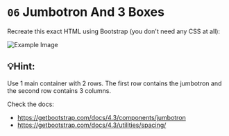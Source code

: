 # `06` Jumbotron And 3 Boxes

Recreate this exact HTML using Bootstrap (you don't need any CSS at all):

![Example Image](https://storage.googleapis.com/replit/images/1509928737623_bb6c18c0353c4f29b8bf62f7bcfabdf2.png)

## 💡Hint:
Use 1 main container with 2 rows.
The first row contains the jumbotron and the second row contains 3 columns.

Check the docs:
- https://getbootstrap.com/docs/4.3/components/jumbotron
- https://getbootstrap.com/docs/4.3/utilities/spacing/
